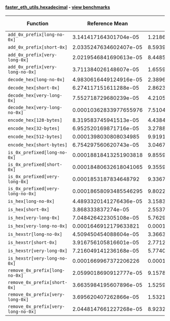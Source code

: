 #### [faster_eth_utils.hexadecimal](https://github.com/BobTheBuidler/faster-eth-utils/blob/master/faster_eth_utils/hexadecimal.py) - [view benchmarks](https://github.com/BobTheBuidler/faster-eth-utils/blob/master/benchmarks/test_hexadecimal_benchmarks.py)

| Function | Reference Mean | Faster Mean | % Change | Speedup (%) | x Faster | Faster |
|----------|---------------|-------------|----------|-------------|----------|--------|
| `add_0x_prefix[long-no-0x]` | 3.141417164301704e-05 | 1.2186984513374508e-05 | 61.21% | 157.77% | 2.58x | ✅ |
| `add_0x_prefix[short-0x]` | 2.0335247634602407e-05 | 8.59396130664437e-06 | 57.74% | 136.62% | 2.37x | ✅ |
| `add_0x_prefix[very-long-0x]` | 2.0219546841690613e-05 | 8.44854567411813e-06 | 58.22% | 139.33% | 2.39x | ✅ |
| `add_0x_prefix[very-long-no-0x]` | 3.711384026148607e-05 | 1.6559252518437443e-05 | 55.38% | 124.13% | 2.24x | ✅ |
| `decode_hex[long-no-0x]` | 4.9830616449124916e-05 | 2.3896099360653883e-05 | 52.05% | 108.53% | 2.09x | ✅ |
| `decode_hex[short-0x]` | 6.274117151611288e-05 | 2.862305522683311e-05 | 54.38% | 119.20% | 2.19x | ✅ |
| `decode_hex[very-long-0x]` | 7.552718729680239e-05 | 4.2105725630511953e-05 | 44.25% | 79.38% | 1.79x | ✅ |
| `decode_hex[very-long-no-0x]` | 0.00010362833977655976 | 7.510426137117731e-05 | 27.53% | 37.98% | 1.38x | ✅ |
| `encode_hex[128-bytes]` | 8.319583745941513e-05 | 4.438427112347682e-05 | 46.65% | 87.44% | 1.87x | ✅ |
| `encode_hex[32-bytes]` | 6.952520169871716e-05 | 3.278836970995815e-05 | 52.84% | 112.04% | 2.12x | ✅ |
| `encode_hex[512-bytes]` | 0.0001398030808034985 | 9.919191029889966e-05 | 29.05% | 40.94% | 1.41x | ✅ |
| `encode_hex[short-bytes]` | 6.754297560620743e-05 | 3.0467537805921214e-05 | 54.89% | 121.69% | 2.22x | ✅ |
| `is_0x_prefixed[long-no-0x]` | 0.00018818413251903818 | 9.855915908191023e-05 | 47.63% | 90.94% | 1.91x | ✅ |
| `is_0x_prefixed[short-0x]` | 0.00018480632618041065 | 9.355931092862402e-05 | 49.37% | 97.53% | 1.98x | ✅ |
| `is_0x_prefixed[very-long-0x]` | 0.0001853187834648792 | 9.336784386962652e-05 | 49.62% | 98.48% | 1.98x | ✅ |
| `is_0x_prefixed[very-long-no-0x]` | 0.00018658093485546295 | 9.80229095745177e-05 | 47.46% | 90.34% | 1.90x | ✅ |
| `is_hex[long-no-0x]` | 4.4893320141276436e-05 | 3.158373988249535e-05 | 29.65% | 42.14% | 1.42x | ✅ |
| `is_hex[short-0x]` | 3.868333837274e-05 | 2.5537941899666515e-05 | 33.98% | 51.47% | 1.51x | ✅ |
| `is_hex[very-long-0x]` | 7.048426422305108e-05 | 5.762975981442046e-05 | 18.24% | 22.31% | 1.22x | ✅ |
| `is_hex[very-long-no-0x]` | 0.0001646912179633821 | 0.00015130057638139275 | 8.13% | 8.85% | 1.09x | ✅ |
| `is_hexstr[long-no-0x]` | 4.509450454088604e-05 | 3.3663157059715364e-05 | 25.35% | 33.96% | 1.34x | ✅ |
| `is_hexstr[short-0x]` | 3.916756105816601e-05 | 2.771267915087422e-05 | 29.25% | 41.33% | 1.41x | ✅ |
| `is_hexstr[very-long-0x]` | 7.216049141236168e-05 | 5.774083999545672e-05 | 19.98% | 24.97% | 1.25x | ✅ |
| `is_hexstr[very-long-no-0x]` | 0.0001669967372206226 | 0.00015307447619154768 | 8.34% | 9.10% | 1.09x | ✅ |
| `remove_0x_prefix[long-no-0x]` | 2.0599018690912777e-05 | 9.157834684315731e-06 | 55.54% | 124.93% | 2.25x | ✅ |
| `remove_0x_prefix[short-0x]` | 3.6635984195607896e-05 | 1.525921613094811e-05 | 58.35% | 140.09% | 2.40x | ✅ |
| `remove_0x_prefix[very-long-0x]` | 3.695620407262866e-05 | 1.532142049115504e-05 | 58.54% | 141.21% | 2.41x | ✅ |
| `remove_0x_prefix[very-long-no-0x]` | 2.0448147661227268e-05 | 8.923298683771037e-06 | 56.36% | 129.15% | 2.29x | ✅ |
